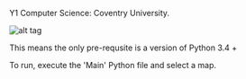 Y1 Computer Science: Coventry University.

![alt tag](https://raw.githubusercontent.com/RHarrison-/year1-final/master/assets/project%20snip.PNG)

This means the only pre-requsite is a version of Python 3.4 +

To run, execute the 'Main' Python file and select a map.

